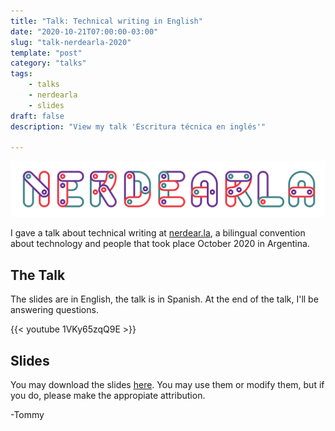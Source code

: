 ```yaml
---
title: "Talk: Technical writing in English"
date: "2020-10-21T07:00:00-03:00"
slug: "talk-nerdearla-2020"
template: "post"
category: "talks"
tags: 
    - talks
    - nerdearla
    - slides
draft: false
description: "View my talk 'Escritura técnica en inglés'"

---
```

![](/images/nerdearla.png)

I gave a talk about technical writing at [nerdear.la](https://nerdear.la/), a bilingual convention about technology and people that took place October 2020 in Argentina.


## The Talk

The slides are in English, the talk is in Spanish. At the end of the talk, I'll be answering questions. 

{{< youtube 1VKy65zqQ9E >}}

## Slides

You may download the slides [here](https://drive.google.com/file/d/14Qo54DON9l2xhd1X6XyUl5_WGbImdmdl/view?usp=sharing). You may use them or modify them, but if you do, please make the appropiate attribution.

-Tommy
